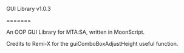 GUI Library v1.0.3

=======

An OOP GUI Library for MTA:SA, written in MoonScript.

Credits to Remi-X for the guiComboBoxAdjustHeight useful function.